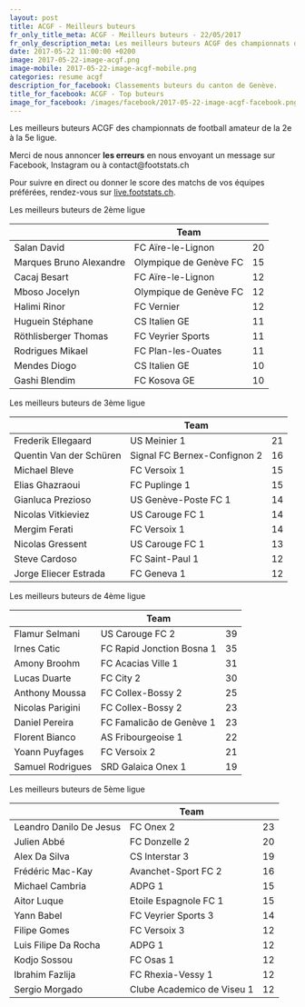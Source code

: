 ```yaml
---
layout: post
title: ACGF - Meilleurs buteurs
fr_only_title_meta: ACGF - Meilleurs buteurs - 22/05/2017
fr_only_description_meta: Les meilleurs buteurs ACGF des championnats de football amateur de la 2e à la 5e ligue - 22/05/2017
date: 2017-05-22 11:00:00 +0200
image: 2017-05-22-image-acgf.png
image-mobile: 2017-05-22-image-acgf-mobile.png
categories: resume acgf
description_for_facebook: Classements buteurs du canton de Genève.
title_for_facebook: ACGF - Top buteurs
image_for_facebook: /images/facebook/2017-05-22-image-acgf-facebook.png
---
```

<p>Les meilleurs buteurs ACGF des championnats de football amateur de la 2e à la 5e ligue.</p>
<p>Merci de nous annoncer <b>les erreurs</b> en nous envoyant un message sur Facebook, Instagram ou à contact@footstats.ch</p>
<p>Pour suivre en direct ou donner le score des matchs de vos équipes préférées, rendez-vous sur <a href='http://live.footstats.ch'>live.footstats.ch</a>.</p>

<p>Les meilleurs buteurs de 2ème ligue</p><table class="table"><thead><tr><th><i class="fa fa-male"></i></th><th>Team</th><th><i class="fa fa-futbol-o"></i></th></tr></thead><tbody><tr><td>Salan David</td><td>FC Aïre-le-Lignon</td><td>20</td></tr><tr><td>Marques Bruno Alexandre</td><td>Olympique de Genève FC</td><td>15</td></tr><tr><td>Cacaj Besart</td><td>FC Aïre-le-Lignon</td><td>12</td></tr><tr><td>Mboso Jocelyn</td><td>Olympique de Genève FC</td><td>12</td></tr><tr><td>Halimi Rinor</td><td>FC Vernier</td><td>12</td></tr><tr><td>Huguein Stéphane</td><td>CS Italien GE</td><td>11</td></tr><tr><td>Röthlisberger Thomas</td><td>FC Veyrier Sports</td><td>11</td></tr><tr><td>Rodrigues Mikael</td><td>FC Plan-les-Ouates</td><td>11</td></tr><tr><td>Mendes Diogo</td><td>CS Italien GE</td><td>10</td></tr><tr><td>Gashi Blendim</td><td>FC Kosova GE</td><td>10</td></tr></tbody></table><p>Les meilleurs buteurs de 3ème ligue</p><table class="table"><thead><tr><th><i class="fa fa-male"></i></th><th>Team</th><th><i class="fa fa-futbol-o"></i></th></tr></thead><tbody><tr><td>Frederik Ellegaard</td><td>US Meinier 1</td><td>21</td></tr><tr><td>Quentin Van der Schüren</td><td>Signal FC Bernex-Confignon 2</td><td>16</td></tr><tr><td>Michael Bleve</td><td>FC Versoix 1</td><td>15</td></tr><tr><td>Elias Ghazraoui</td><td>FC Puplinge 1</td><td>15</td></tr><tr><td>Gianluca Prezioso</td><td>US Genève-Poste FC 1</td><td>14</td></tr><tr><td>Nicolas Vitkieviez</td><td>US Carouge FC 1</td><td>14</td></tr><tr><td>Mergim Ferati</td><td>FC Versoix 1</td><td>14</td></tr><tr><td>Nicolas Gressent</td><td>US Carouge FC 1</td><td>13</td></tr><tr><td>Steve Cardoso</td><td>FC Saint-Paul 1</td><td>12</td></tr><tr><td>Jorge Eliecer Estrada</td><td>FC Geneva 1</td><td>12</td></tr></tbody></table><p>Les meilleurs buteurs de 4ème ligue</p><table class="table"><thead><tr><th><i class="fa fa-male"></i></th><th>Team</th><th><i class="fa fa-futbol-o"></i></th></tr></thead><tbody><tr><td>Flamur Selmani</td><td>US Carouge FC 2</td><td>39</td></tr><tr><td>Irnes Catic</td><td>FC Rapid Jonction Bosna 1</td><td>35</td></tr><tr><td>Amony Broohm</td><td>FC Acacias Ville 1</td><td>31</td></tr><tr><td>Lucas Duarte</td><td>FC City 2</td><td>30</td></tr><tr><td>Anthony Moussa</td><td>FC Collex-Bossy 2</td><td>25</td></tr><tr><td>Nicolas Parigini</td><td>FC Collex-Bossy 2</td><td>23</td></tr><tr><td>Daniel Pereira</td><td>FC Famalicão de Genève 1</td><td>23</td></tr><tr><td>Florent Bianco</td><td>AS Fribourgeoise 1</td><td>22</td></tr><tr><td>Yoann Puyfages</td><td>FC Versoix 2</td><td>21</td></tr><tr><td>Samuel Rodrigues</td><td>SRD Galaica Onex 1</td><td>19</td></tr></tbody></table><p>Les meilleurs buteurs de 5ème ligue</p><table class="table"><thead><tr><th><i class="fa fa-male"></i></th><th>Team</th><th><i class="fa fa-futbol-o"></i></th></tr></thead><tbody><tr><td>Leandro Danilo De Jesus</td><td>FC Onex 2</td><td>23</td></tr><tr><td>Julien Abbé</td><td>FC Donzelle 2</td><td>20</td></tr><tr><td>Alex Da Silva</td><td>CS Interstar  3</td><td>19</td></tr><tr><td>Frédéric Mac-Kay</td><td>Avanchet-Sport FC 2</td><td>16</td></tr><tr><td>Michael Cambria</td><td>ADPG 1</td><td>15</td></tr><tr><td>Aitor Luque</td><td>Etoile Espagnole FC 1</td><td>15</td></tr><tr><td>Yann Babel</td><td>FC Veyrier Sports 3</td><td>14</td></tr><tr><td>Filipe Gomes</td><td>FC Versoix 3</td><td>12</td></tr><tr><td>Luis Filipe Da Rocha</td><td>ADPG 1</td><td>12</td></tr><tr><td>Kodjo Sossou</td><td>FC Osas 1</td><td>12</td></tr><tr><td>Ibrahim Fazlija</td><td>FC Rhexia-Vessy 1</td><td>12</td></tr><tr><td>Sergio Morgado</td><td>Clube Academico de Viseu 1</td><td>12</td></tr></tbody></table>